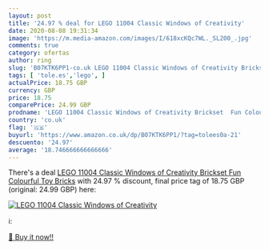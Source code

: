 ```yaml
---
layout: post
title: '24.97 % deal for LEGO 11004 Classic Windows of Creativity'
date: 2020-08-08 19:31:34
image: 'https://m.media-amazon.com/images/I/618xcKQc7WL._SL200_.jpg'
comments: true
category: ofertas
author: ring
slug: 'B07KTK6PP1-co.uk LEGO 11004 Classic Windows of Creativity Brickset Fun...'
tags: [ 'tole.es','lego', ]
actualPrice: 18.75 GBP
currency: GBP
price: 18.75
comparePrice: 24.99 GBP
prodname: 'LEGO 11004 Classic Windows of Creativity Brickset  Fun Colourful Toy Bricks'
country: 'co.uk'
flag: '🇬🇧'
buyurl: 'https://www.amazon.co.uk/dp/B07KTK6PP1/?tag=tolees0a-21'
descuento: '24.97'
average: '18.746666666666666'
---
```


There's a deal [LEGO 11004 Classic Windows of Creativity Brickset  Fun Colourful Toy Bricks](https://www.amazon.co.uk/dp/B07KTK6PP1/?tag=tolees0a-21)  with  24.97 % discount, final price tag of  18.75 GBP (original: 24.99 GBP) here:

[![LEGO 11004 Classic Windows of Creativity](https://m.media-amazon.com/images/I/618xcKQc7WL._SL200_.jpg)](https://www.amazon.co.uk/dp/B07KTK6PP1/?tag=tolees0a-21)

ℹ️:


[🛒 Buy it now!!](https://www.amazon.co.uk/dp/B07KTK6PP1/?tag=tolees0a-21)
